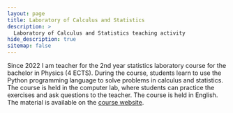 ```yaml
---
layout: page
title: Laboratory of Calculus and Statistics
description: >
  Laboratory of Calculus and Statistics teaching activity
hide_description: true
sitemap: false
---
```

Since 2022 I am teacher for the 2nd year statistics laboratory course for the bachelor in Physics (4 ECTS). During the course, students learn to use the Python programming language to solve problems in calculus and statistics. The course is held in the computer lab, where students can practice the exercises and ask questions to the teacher. The course is held in English. The material is available on the [course website](https://unimibfisicalaboratori.github.io/UnimibFisicaLabStatPythonWebBook/intro.html).
